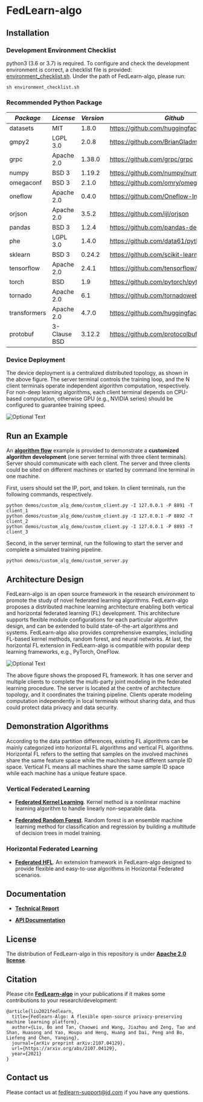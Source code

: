 # FedLearn-algo

## Installation
### Development Environment Checklist
python3 (3.6 or 3.7) is required. To configure and check the development environment is correct, a checklist file is provided: [environment_checklist.sh](environment_checklist.sh). Under the path of FedLearn-algo, please run:
```
sh environment_checklist.sh
```

### Recommended Python Package
| *Package* | *License* | *Version* | *Github* | 
|-------------------------|-------------------------|-------------------------|-------------------------|
| datasets | MIT | 1.8.0 | https://github.com/huggingface/datasets |
| gmpy2 | LGPL 3.0 | 2.0.8 | https://github.com/BrianGladman/gmpy2 |
| grpc | Apache 2.0 | 1.38.0 | https://github.com/grpc/grpc |
| numpy | BSD 3 | 1.19.2 | https://github.com/numpy/numpy |
| omegaconf | BSD 3 | 2.1.0 | https://github.com/omry/omegaconf |
| oneflow | Apache 2.0 | 0.4.0 | https://github.com/Oneflow-Inc/oneflow |
| orjson | Apache 2.0 | 3.5.2 | https://github.com/ijl/orjson |
| pandas | BSD 3 | 1.2.4 | https://github.com/pandas-dev/pandas |
| phe | LGPL 3.0 | 1.4.0 | https://github.com/data61/python-paillier |
| sklearn | BSD 3 | 0.24.2 | https://github.com/scikit-learn/scikit-learn |
| tensorflow | Apache 2.0 | 2.4.1 | https://github.com/tensorflow/tensorflow |
| torch | BSD | 1.9 | https://github.com/pytorch/pytorch |
| tornado | Apache 2.0 | 6.1 | https://github.com/tornadoweb/tornado |
| transformers | Apache 2.0 | 4.7.0 | https://github.com/huggingface/transformers |
| protobuf | 3-Clause BSD | 3.12.2 | https://github.com/protocolbuffers/protobuf |

### Device Deployment
The device deployment is a centralized distributed topology, as shown in the above figure. The server terminal controls the training loop, and the N client terminals operate independent algorithm computation, respectively. For non-deep learning algorithms, each client terminal depends on CPU-based computation, otherwise GPU (e.g., NVIDIA series) should be configured to guarantee training speed.

![Optional Text](docs/images/centralized_distributed_topology.png)

## Run an Example
An [**algorithm flow**](demos/custom_alg_demo/readme.md) example is provided to demonstrate a **customized algorithm development** (one server terminal with three client terminals). Server should communicate with each client. The server and three clients could be sited on different machines or started by command line terminal in one machine.

First, users should set the IP, port, and token. In client terminals, run the following commands, respectively.
```
python demos/custom_alg_demo/custom_client.py -I 127.0.0.1 -P 8891 -T client_1
python demos/custom_alg_demo/custom_client.py -I 127.0.0.1 -P 8892 -T client_2
python demos/custom_alg_demo/custom_client.py -I 127.0.0.1 -P 8893 -T client_3
```

Second, in the server terminal, run the following to start the server and complete a simulated training pipeline.
```
python demos/custom_alg_demo/custom_server.py
```

## Architecture Design
FedLearn-algo is an open source framework in the research environment to promote the study of novel federated learning algorithms. FedLearn-algo proposes a distributed machine learning architecture enabling both vertical and horizontal federated learning (FL) development. This architecture supports flexible module configurations for each particular algorithm design, and can be extended to build state-of-the-art algorithms and systems. FedLearn-algo also provides comprehensive examples, including FL-based kernel methods, random forest, and neural networks. At last, the horizontal FL extension in FedLearn-algo is compatible with popular deep learning frameworks, e.g., PyTorch, OneFlow.

![Optional Text](docs/images/fedlearn_algo_arch.png)

The above figure shows the proposed FL framework. It has one server and multiple clients to complete the multi-party joint modeling in the federated learning procedure. The server is located at the centre of architecture topology, and it coordinates the training pipeline. Clients operate modeling computation independently in local terminals without sharing data, and thus could protect data privacy and data security.

## Demonstration Algorithms
According to the data partition differences, existing FL algorithms can be mainly categorized into horizontal FL algorithms and vertical FL algorithms. Horizontal FL refers to the setting that samples on the involved machines share the same feature space while the machines have different sample ID space. Vertical FL means all machines share the same sample ID space while each machine has a unique feature space.

### Vertical Federated Learning
* [**Federated Kernel Learning**](demos/kernelmethod/readme.md). Kernel method is a nonlinear machine learning algorithm to handle linearly non-separable data.

* [**Federated Random Forest**](demos/random_forest/README.md). Random forest is an ensemble machine learning method for classification and regression by building a multitude of decision trees in model training. 

### Horizontal Federated Learning
* [**Federated HFL**](demos/HFL/README.md). An extension framework in FedLearn-algo designed to provide flexible and easy-to-use algorithms in Horizontal Federated scenarios.

## Documentation
* [**Technical Report**](docs/reports/2107.04129.pdf)

* [**API Documentation**](https://spiritotaku.github.io/fedlearn-algo/docs/api/build/html/index.html)

## License
The distribution of FedLearn-algo in this repository is under [**Apache 2.0 license**](LICENSE). 

## Citation
Please cite [**FedLearn-algo**](https://arxiv.org/abs/2107.04129) in your publications if it makes some contributions to your research/development:
```
@article{liu2021fedlearn,
  title={Fedlearn-Algo: A flexible open-source privacy-preserving machine learning platform},
  author={Liu, Bo and Tan, Chaowei and Wang, Jiazhou and Zeng, Tao and Shan, Huasong and Yao, Houpu and Heng, Huang and Dai, Peng and Bo, Liefeng and Chen, Yanqing},
  journal={arXiv preprint arXiv:2107.04129},
  url={https://arxiv.org/abs/2107.04129},
  year={2021}
}
```

## Contact us
Please contact us at <fedlearn-support@jd.com> if you have any questions.

